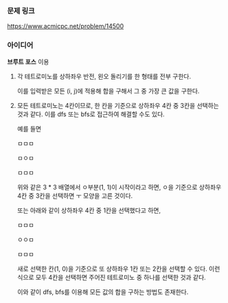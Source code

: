 ### 문제 링크

https://www.acmicpc.net/problem/14500

### 아이디어

**브루트 포스** 이용

1. 각 테트로미노를 상하좌우 반전, 왼오 돌리기를 한 형태를 전부 구한다. 
    
    이를 입력받은 모든 (i, j)에 적용해 합을 구해서 그 중 가장 큰 값을 구한다. 
    

1.  모든 테트로미노는 4칸이므로, 한 칸을 기준으로 상하좌우 4칸 중 3칸을 선택하는 것과 같다. 이를 dfs 또는 bfs로 접근하여 해결할 수도 있다. 
    
    예를 들면
    
    ㅁㅁㅁ
    
    ㅁㅇㅁ
    
    ㅁㅁㅁ
    
    위와 같은 3 * 3 배열에서 ㅇ부분(1, 1)이 시작이라고 하면, ㅇ을 기준으로 상하좌우 4칸 중 3칸을 선택하면 ㅜ 모양을 고른 것이다. 
    
    또는 아래와 같이 상하좌우 4칸 중 1칸을 선택했다고 하면, 
    
    ㅁㅁㅁ
    
    ㅇㅇㅁ
    
    ㅁㅁㅁ
    
    새로 선택한 칸(1, 0)을 기준으로 또 상하좌우 1칸 또는 2칸을 선택할 수 있다. 이런 식으로 모두 4칸을 선택하면 주어진 테트로미노 중 하나를 선택한 것과 같다. 
    
    이와 같이 dfs, bfs를 이용해 모든 값의 합을 구하는 방법도 존재한다.
